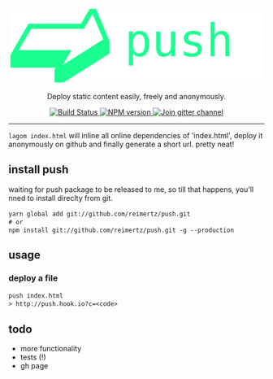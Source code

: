<p align="center">
  <a href="https://github.com/reimertz/push">
    <img alt="Yarn" src="push.png" width="500">
  </a>
</p>

<p align="center">
  Deploy static content easily, freely and anonymously.
</p>

<p align="center">
  <a href="https://travis-ci.org/reimertz/push">
    <img src="https://travis-ci.org/reimertz/push.svg?branch=master" alt="Build Status">
  </a>
  <a href="https://www.npmjs.com/package/push">
    <img src="https://img.shields.io/npm/v/push.svg" alt="NPM version">
  </a>
  <a href="https://gitter.im/reimertz/push">
    <img src="https://badges.gitter.im/reimertz/push.svg" alt="Join gitter channel">
  </a>
</p>

---

`lagom index.html` will inline all online dependencies of 'index.html', deploy it anonymously on github and finally generate a short url. pretty neat!

## install push

waiting for push package to be released to me, so till that happens, you'll nned to install direclty from git.

```
yarn global add git://github.com/reimertz/push.git
# or
npm install git://github.com/reimertz/push.git -g --production
```

## usage

### deploy a file
```
push index.html
> http://push.hook.io?c=<code>
```

## todo
- more functionality
- tests (!)
- gh page

